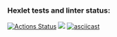 ### Hexlet tests and linter status:
[![Actions Status](https://github.com/SHArtyom/python-project-49/workflows/hexlet-check/badge.svg)](https://github.com/SHArtyom/python-project-49/actions)
<a href="https://codeclimate.com/github/SHArtyom/python-project-49/maintainability"><img src="https://api.codeclimate.com/v1/badges/3b50867d543831c0e321/maintainability" /></a>
[![asciicast](https://asciinema.org/a/eawsVnLnmeqqJfno31NBJIFCz.svg)](https://asciinema.org/a/eawsVnLnmeqqJfno31NBJIFCz)
